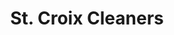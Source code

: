 ---
title: "St. Croix Cleaners"
url: /saint-paul/st-croix-cleaners-snelling-avenue-south/
shop: Wäscherei
---